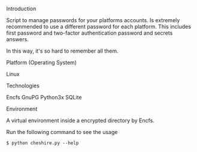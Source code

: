 Introduction

  Script to manage passwords for your platforms accounts. Is extremely recommended to use a different password for each platform.
  This includes first password and two-factor authentication password and secrets answers.

  In this way, it's so hard to remember all them.

Platform (Operating System)

  Linux

Technologies

  Encfs
  GnuPG
  Python3x
  SQLite

Environment

  A virtual environment inside a encrypted directory by Encfs.

Run the following command to see the usage

    $ python cheshire.py --help